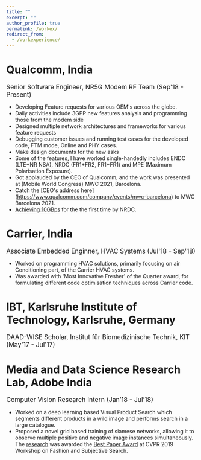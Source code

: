 ```yaml
---
title: ""
excerpt: ""
author_profile: true
permalink: /workex/
redirect_from:
  - /workexperience/
---
```

# Qualcomm, India
<big> Senior Software Engineer, NR5G Modem RF Team (Sep'18 - Present)</big> 
* Developing Feature requests for various OEM's across the globe.
* Daily activities include 3GPP new features analysis and programming those from the modem side
* Designed multiple network architectures and frameworks for various feature requests
* Debugging customer issues and running test cases for the developed code, FTM mode, Online and PHY cases.
* Make design documents for the new asks
* Some of the features, I have worked single-handedly includes ENDC (LTE+NR NSA), NRDC (FR1+FR2, FR1+FR1) and MPE (Maximum Polarisation Exposure).
* Got applauded by the CEO of Qualcomm, and the work was presented at (Mobile World Congress) MWC 2021, Barcelona. 
* Catch the [CEO's address here] (https://www.qualcomm.com/company/events/mwc-barcelona) to MWC Barcelona 2021.
* [Achieving 10GBps](https://www.qualcomm.com/news/onq/2021/06/28/snapdragon-x65-breaks-record-download-speeds-exceeding-10-gbps-through-5g-mmwave?cmpid=oofyus21340&linkId=122575397) for the the first time by NRDC.


# Carrier, India 
<big> Associate Embedded Enginner, HVAC Systems (Jul'18 - Sep'18)</big> 
* Worked on programming HVAC solutions, primarily focusing on air Conditioning part, of the Carrier HVAC systems.
* Was awarded with 'Most Innovative Fresher' of the Quarter award, for formulating different code optimisation techniques across Carrier code.

# IBT, Karlsruhe Institute of Technology, Karlsruhe, Germany
<big> DAAD-WISE Scholar, Institut für Biomedizinische Technik, KIT (May'17 - Jul'17) </big>


# Media and Data Science Research Lab, Adobe India

<big> Computer Vision Research Intern (Jan’18 - Jul’18)</big> 

* Worked on a deep learning based Visual Product Search which segments different products in a wild image and performs search in a large catalogue.
* Proposed a novel grid based training of siamese networks, allowing it to observe multiple positive and negative image instances simultaneously. The [research](http://openaccess.thecvf.com/content_CVPRW_2019/papers/FFSS-USAD/Chopra_Powering_Robust_Fashion_Retrieval_With_Information_Rich_Feature_Embeddings_CVPRW_2019_paper.pdf) was awarded the [Best Paper Award](https://twitter.com/naverlabseurope/status/1140376555341795328) at CVPR 2019 Workshop on Fashion and Subjective Search.
